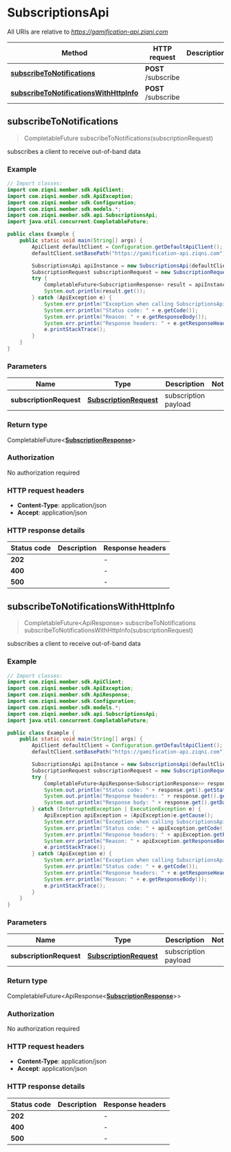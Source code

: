 # SubscriptionsApi

All URIs are relative to *https://gamification-api.ziqni.com*

| Method | HTTP request | Description |
|------------- | ------------- | -------------|
| [**subscribeToNotifications**](SubscriptionsApi.md#subscribeToNotifications) | **POST** /subscribe |  |
| [**subscribeToNotificationsWithHttpInfo**](SubscriptionsApi.md#subscribeToNotificationsWithHttpInfo) | **POST** /subscribe |  |



## subscribeToNotifications

> CompletableFuture<SubscriptionResponse> subscribeToNotifications(subscriptionRequest)



subscribes a client to receive out-of-band data

### Example

```java
// Import classes:
import com.ziqni.member.sdk.ApiClient;
import com.ziqni.member.sdk.ApiException;
import com.ziqni.member.sdk.Configuration;
import com.ziqni.member.sdk.models.*;
import com.ziqni.member.sdk.api.SubscriptionsApi;
import java.util.concurrent.CompletableFuture;

public class Example {
    public static void main(String[] args) {
        ApiClient defaultClient = Configuration.getDefaultApiClient();
        defaultClient.setBasePath("https://gamification-api.ziqni.com");

        SubscriptionsApi apiInstance = new SubscriptionsApi(defaultClient);
        SubscriptionRequest subscriptionRequest = new SubscriptionRequest(); // SubscriptionRequest | subscription payload
        try {
            CompletableFuture<SubscriptionResponse> result = apiInstance.subscribeToNotifications(subscriptionRequest);
            System.out.println(result.get());
        } catch (ApiException e) {
            System.err.println("Exception when calling SubscriptionsApi#subscribeToNotifications");
            System.err.println("Status code: " + e.getCode());
            System.err.println("Reason: " + e.getResponseBody());
            System.err.println("Response headers: " + e.getResponseHeaders());
            e.printStackTrace();
        }
    }
}
```

### Parameters


| Name | Type | Description  | Notes |
|------------- | ------------- | ------------- | -------------|
| **subscriptionRequest** | [**SubscriptionRequest**](SubscriptionRequest.md)| subscription payload | |

### Return type

CompletableFuture<[**SubscriptionResponse**](SubscriptionResponse.md)>


### Authorization

No authorization required

### HTTP request headers

- **Content-Type**: application/json
- **Accept**: application/json

### HTTP response details
| Status code | Description | Response headers |
|-------------|-------------|------------------|
| **202** |  |  -  |
| **400** |  |  -  |
| **500** |  |  -  |

## subscribeToNotificationsWithHttpInfo

> CompletableFuture<ApiResponse<SubscriptionResponse>> subscribeToNotifications subscribeToNotificationsWithHttpInfo(subscriptionRequest)



subscribes a client to receive out-of-band data

### Example

```java
// Import classes:
import com.ziqni.member.sdk.ApiClient;
import com.ziqni.member.sdk.ApiException;
import com.ziqni.member.sdk.ApiResponse;
import com.ziqni.member.sdk.Configuration;
import com.ziqni.member.sdk.models.*;
import com.ziqni.member.sdk.api.SubscriptionsApi;
import java.util.concurrent.CompletableFuture;

public class Example {
    public static void main(String[] args) {
        ApiClient defaultClient = Configuration.getDefaultApiClient();
        defaultClient.setBasePath("https://gamification-api.ziqni.com");

        SubscriptionsApi apiInstance = new SubscriptionsApi(defaultClient);
        SubscriptionRequest subscriptionRequest = new SubscriptionRequest(); // SubscriptionRequest | subscription payload
        try {
            CompletableFuture<ApiResponse<SubscriptionResponse>> response = apiInstance.subscribeToNotificationsWithHttpInfo(subscriptionRequest);
            System.out.println("Status code: " + response.get().getStatusCode());
            System.out.println("Response headers: " + response.get().getHeaders());
            System.out.println("Response body: " + response.get().getData());
        } catch (InterruptedException | ExecutionException e) {
            ApiException apiException = (ApiException)e.getCause();
            System.err.println("Exception when calling SubscriptionsApi#subscribeToNotifications");
            System.err.println("Status code: " + apiException.getCode());
            System.err.println("Response headers: " + apiException.getResponseHeaders());
            System.err.println("Reason: " + apiException.getResponseBody());
            e.printStackTrace();
        } catch (ApiException e) {
            System.err.println("Exception when calling SubscriptionsApi#subscribeToNotifications");
            System.err.println("Status code: " + e.getCode());
            System.err.println("Response headers: " + e.getResponseHeaders());
            System.err.println("Reason: " + e.getResponseBody());
            e.printStackTrace();
        }
    }
}
```

### Parameters


| Name | Type | Description  | Notes |
|------------- | ------------- | ------------- | -------------|
| **subscriptionRequest** | [**SubscriptionRequest**](SubscriptionRequest.md)| subscription payload | |

### Return type

CompletableFuture<ApiResponse<[**SubscriptionResponse**](SubscriptionResponse.md)>>


### Authorization

No authorization required

### HTTP request headers

- **Content-Type**: application/json
- **Accept**: application/json

### HTTP response details
| Status code | Description | Response headers |
|-------------|-------------|------------------|
| **202** |  |  -  |
| **400** |  |  -  |
| **500** |  |  -  |

